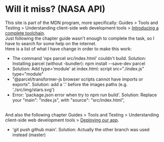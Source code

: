 # Will it miss? (NASA API)
This site is part of the MDN program, more specifically: Guides > Tools and Testing > Understanding client-side web development tools > <a href="https://developer.mozilla.org/en-US/docs/Learn/Tools_and_testing/Understanding_client-side_tools/Introducing_complete_toolchain">Introducing a complete toolchain</a>.<br>
Just following the chapter guide wasn't enough to complete the task, so I have to search for some help on the internet.<br>
Here is a list of what I have change in order to make this work:<br>
<ul>
<li> The command 'npx parcel src/index.html' couldn't build. Solution: Installing parcel (without -bundler): npm install --save-dev parcel </li>
<li> Solution: Add type='module' at index.html: script src="./index.js" type="module"</li>
<li> "@parcel/transformer-js browser scripts cannot have imports or exports". Solution: add a '.' before the images paths (e.g. './src/img/stars.svg')</li>
<li> Error: 'package.json error when try to npm run build'. Solution: Replace your "main": "index.js", with "source": "src/index.html",</li>
</ul>
<br>
And also the following chapter Guides > Tools and Testing > Understanding client-side web development tools > <a href="https://developer.mozilla.org/en-US/docs/Learn/Tools_and_testing/Understanding_client-side_tools/Deployment"> Deploying our app</a>.<br>
<ul>
<li> 'git push github main'. Solution: Actually the other branch was used instead (master)</li>
</ul>